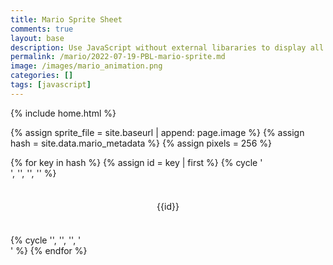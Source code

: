 ```yaml
---
title: Mario Sprite Sheet
comments: true
layout: base
description: Use JavaScript without external libararies to display all the animations in a sprite sheet.
permalink: /mario/2022-07-19-PBL-mario-sprite.md
image: /images/mario_animation.png
categories: []
tags: [javascript]
---
```

<!-- Hack 1: find your own sprite -->
<!-- Hack 2: make you own sprite display -->
<!-- Hack 3: come up with a new event or sequence, reference: https://developer.mozilla.org/en-US/docs/Web/API/Element/mousedown_event-->

{% include home.html %}

<!---
Sprite files are a collection of animations that are combined into a single file. The _data/mario.yml file has metadata description for the sprit file.  Each sprite is seperated by pixels horizontally and veritically.
-->
{% assign sprite_file = site.baseurl | append: page.image %}  <!--- Liquid concatentation --->
{% assign hash = site.data.mario_metadata %}  <!--- Liquid list variable created from file containing mario metatdata for sprite--->
{% assign pixels = 256 %} <!--- Liquid integer assignment --->

<!---
This <div> class "container" has rows and columns.  Each row/col is a frame and has metadata like ID (rest, walk, etc), a default image, and an animation sequence triggered by mouse over.
-->
<div class="container">
  <!---
  Loop over the 'hash' list to generate repeating HTML lines for animations.
  -->
  {% for key in hash %}
    <!--- 
    Assign the key of the animation to the 'id' variable to be used as the HTML id 
    --->
    {% assign id = key | first %} 
    <!---
    The Liquid cylcle tag is used to sequence four steps, works like modulo, its purpose is to start and close row div's on every 4 iterations through the loop
    -->
    {% cycle '<div class="row"> <!--- cycle row start on 0 --->', '', '', '' %}  
    <div class="column"> 
      <!--- The HTML <p> tags are created for each animation described in metadata
      Display: Inner HTML contains ID, corresponding CSS contains 1st frame from animation series 
      Action: animate id, row and col are passed to JavaScript startAnimate() on onmouseover action
      --->
      <p class="sprite" id="{{id}}" onmousedown="startAnimate('{{id}}', ({{key.row}} * {{pixels}}), ({{key.col}} * {{pixels}}), {{key.frames}})" onmouseover="stopAnimate('{{id}}')">{{id}}</p>
    </div>
    {% cycle '', '', '', '</div> <!--- cycle row end on 4 --->' %}
  {% endfor %}
</div>

<!-- Embedded Cascading Style Sheet (CSS) rules, defines how HTML element visualized --->
<style>
  /* CSS style rules for coresponding <p> tag HTML elements
    Background: .sprite has url reference to sprite file, pixel height and width of frames
    #{{id[0]}}: row/col position of id in sprite file
    Transform: allows HTML display to be scaled
    Text: contains properties for title
  */
  .sprite {
    background-image: url('{{ sprite_file }}');
    background-repeat: no-repeat;
    height: {{pixels}}px;
    width: {{pixels}}px;
    transform: scale(0.5);  /* scales the display size of sprite frame in HTML */
    font-size: 2em;
    text-align: center;
  }

  /* Liquid for loop is used to generate CSS from Jekyll animations list
     ID: #id[0] associate this CSS with id=id[0] in HTML
     Col, Row: background-position position of frame in sprite
  */
  {% for key in hash %}
    {% assign id = key | first %}

    #{{id}} {
    /*
      Formula:  calculates row and col location in the .sprite backgroud-image
      Pixels: columns and rows are a block of pixels (col * pixels)  or (row * pixels)
      Offset: "-1px" negative sign is used to indicate the offset direction with background
    */
    background-position: calc({{key.col}} * {{pixels}} * -1px) calc({{key.row}} * {{pixels}} * -1px);
  }
  {% endfor %}

</style>

<!--- Embedded executable code--->
<script>
  var intervalIDs = {}; // Object to store interval IDs
  const pixels = {{pixels}}; //size of each frame in the sprite, set by liquid constant
  const interval = 100; //animation time interval

  function startAnimate(id, row, col1, frames) {
      var col = col1;  //start at 1st column/frame in series of frames
      
      // Use the animation ID as the key for storing the interval ID
      intervalIDs[id] = setInterval ( () => {
        /* Each pass set the CSS backgroundPosition property to point to next background frame
         * Formula: row stays the same, but column is mutated "+ pixels" each interval
         * Modulo Operator: frames * pixels is upper bound
         *                  col + pixels is increment
         *                  remainder is the col position
         * Offset: "col1" is offset of 1st image in series, col1 can start in middle of page
        */
        document.getElementById(id).style.backgroundPosition = `-${col}px -${row}px`;
        col -= col1; // remove 1st frame offset, temporarily
        col = (col + pixels) % (frames * pixels);  // use modulo operator to cycle through sequence
        col += col1; // restore 1st frame offset
      }
      , interval ); //time of interval
  }

  function stopAnimate(id) {  //stop animate task ID
    clearInterval(intervalIDs[id]);
  } 
</script>
